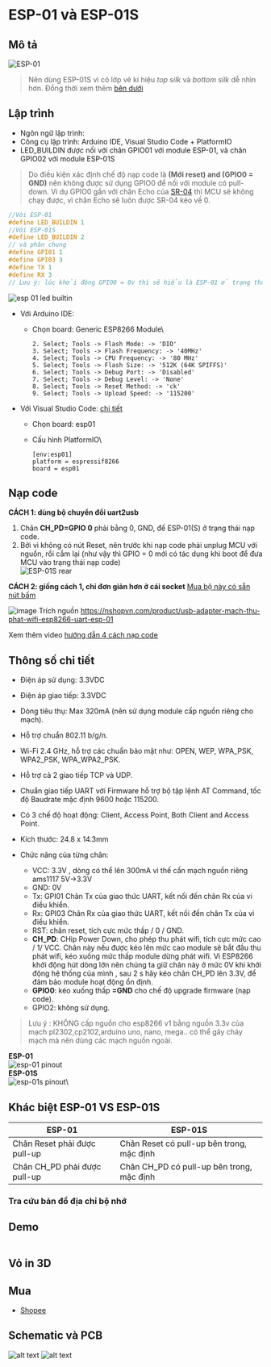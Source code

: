 # ESP-01 và ESP-01S

## Mô tả

![ESP-01](../assets/esp-01_top.png)

> Nên dùng ESP-01S vì có lớp vẽ kí hiệu *top silk* và *bottom silk* dễ nhìn hơn. Đồng thời xem thêm [bên dưới](#khác-biệt-esp-01-vs-esp-01s)

## Lập trình

- Ngôn ngữ lập trình:
- Công cụ lập trình: Arduino IDE, Visual Studio Code + PlatformIO
- LED_BUILDIN  được nối với chân GPIO01 với module ESP-01, và chân GPIO02 với module ESP-01S
> Do điều kiện xác định chế độ nạp code là  **(Mới reset) and (GPIO0 = GND)** nên không được sử dụng GPIO0 để nối với module có pull-down. Ví dụ GPIO0 gắn với chân Echo của [SR-04](https://neittien0110.github.io/linhkiendientu/#%C4%91o-kho%E1%BA%A3ng-c%C3%A1ch) thì MCU sẽ không chạy được, vì chân Echo sẽ luôn được SR-04 kéo về 0.
  
  ```C
  //Với ESP-01
  #define LED_BUILDIN 1
  //Với ESP-01S
  #define LED_BUILDIN 2
  // và phân chung
  #define GPI01 1
  #define GPI03 3
  #define TX 1
  #define RX 3
  // Lưu ý: lúc khởi động GPIO0 = 0v thì sẽ hiểu là ESP-01 ở trạng thái nạp code. Vì vậy khi sử dụng chân GPIO0 như là chân INPUT thì phải chú ý trạng thái khởi động. Ví dụ BUG đã từng gặp phải là khi kết nối Siêu ấm SR04 với ESP01 với chân SR04.ECHO nối với ESP-01.GPIO0 thì ESP-01 không chạy do đặc tính của SR04 là luôn kéo chân ECHO = 0v khi không phát hiện có phản xạ.
  ```

![esp 01 led builtin](../assets/esp-01_led.png)

- Với Arduino IDE:
  - Chọn board: Generic ESP8266 Module\

    ```text
    2. Select; Tools -> Flash Mode: -> 'DIO'
    3. Select; Tools -> Flash Frequency: -> '40MHz'
    4. Select; Tools -> CPU Frequency: -> '80 MHz'
    5. Select; Tools -> Flash Size: -> '512K (64K SPIFFS)'
    6. Select; Tools -> Debug Port: -> 'Disabled'
    7. Select; Tools -> Debug Level: -> 'None'
    8. Select; Tools -> Reset Method: -> 'ck'
    9. Select; Tools -> Upload Speed: -> '115200'  
    ```

- Với Visual Studio Code: [chi tiết](https://docs.platformio.org/en/latest/boards/espressif8266/esp01.html)
  - Chọn board: esp01
  - Cấu hình PlatformIO\

    ```env
    [env:esp01]
    platform = espressif8266
    board = esp01  
    ```

## Nạp code

**CÁCH 1: dùng bộ chuyển đổi uart2usb**
1. Chân **CH_PD=GPIO 0** phải bằng 0, GND, để ESP-01(S) ở trạng thái nạp code.
2. Bởi vì không có nút Reset, nên trước khi nạp code phải unplug MCU với nguồn, rồi cắm lại (như vậy thì GPIO = 0 mới có tác dụng khi boot để đưa MCU vào trạng thái nạp code)\
![ESP-01S rear](../assets/esp-01s-flashing.png)

**CÁCH 2: giống cách 1, chỉ đơn giản hơn ở cái socket**
[Mua bộ này có sẵn nút bấm](https://shopee.vn/M%C3%B4-%C4%90un-T%E1%BA%A3i-Xu%E1%BB%91ng-CH340C-ESP8266-ESP-01-ESP-01S-Chuy%C3%AAn-D%E1%BB%A5ng-i.869927552.22538518490)

![image](https://github.com/neittien0110/MCU/assets/8079397/6919beb2-d7a8-48da-a190-5c1dd5ec4dd8)
Trích nguồn <https://nshopvn.com/product/usb-adapter-mach-thu-phat-wifi-esp8266-uart-esp-01>

Xem thêm video [hướng dẫn 4 cách nạp code](https://www.youtube.com/watch?v=HqEAyOf7rqQ)


## Thông số chi tiết

- Điện áp sử dụng: 3.3VDC
- Điện áp giao tiếp: 3.3VDC
- Dòng tiêu thụ: Max 320mA (nên sử dụng module cấp nguồn riêng cho mạch).
- Hỗ trợ chuẩn 802.11 b/g/n.
- Wi-Fi 2.4 GHz, hỗ trợ các chuẩn bảo mật như: OPEN, WEP, WPA_PSK, WPA2_PSK, WPA_WPA2_PSK.
- Hỗ trợ cả 2 giao tiếp TCP và UDP.
- Chuẩn giao tiếp UART với Firmware hỗ trợ bộ tập lệnh AT Command, tốc độ Baudrate mặc định 9600 hoặc 115200.
- Có 3 chế độ hoạt động: Client, Access Point, Both Client and Access Point.
- Kích thước: 24.8 x 14.3mm

- Chức năng của từng chân:
  - VCC: 3.3V , dòng có thể lên 300mA vì thế cần mạch nguồn riêng  ams1117 5V->3.3V 
  - GND: 0V
  - Tx: GPI01 Chân Tx của giao thức UART, kết nối đến chân Rx của vi điều khiển.
  - Rx: GPI03 Chân Rx của giao thức UART, kết nối đến chân Tx của vi điều khiển.
  - RST:  chân reset, tích cực mức thấp / 0 / GND.
  - **CH_PD**: CHip Power Down, cho phép thu phát wifi, tích cực mức cao / 1/ VCC. Chân này nếu được kéo lên mức cao module sẽ bắt đầu thu phát wifi, kéo xuống mức thấp module dừng phát wifi. Vì ESP8266 khởi động hút dòng lớn nên chúng ta giữ chân này ở mức 0V khi khởi động hệ thống của mình , sau 2 s hãy kéo chân CH_PD lên 3.3V, để đảm bảo module hoạt động ổn định.
  - **GPIO0**: kéo xuống thấp **=GND** cho chế độ upgrade firmware (nạp code).
  - GPIO2: không sử dụng.

>Lưu ý : KHÔNG cấp nguồn cho esp8266 v1 bằng nguồn 3.3v của mạch pl2302,cp2102,arduino uno, nano, mega.. có thể gây cháy mạch mà nên dùng các mạch nguồn ngoài.

**ESP-01**\
![esp-01 pinout](../assets/esp-01_pinout.jpg)\
**ESP-01S**\
![esp-01s pinout](../assets/esp-01s_pinout.png)\

## Khác biệt ESP-01 VS ESP-01S

ESP-01 | ESP-01S
--|--
Chân Reset phải được pull-up|Chân Reset có pull-up bên trong, mặc định
Chân CH_PD phải được pull-up|Chân CH_PD có pull-up bên trong, mặc định


### Tra cứu bản đồ địa chỉ bộ nhớ

## Demo

```C
```

## Vỏ in 3D

## Mua

- [Shopee](https://shopee.vn/M%C3%B4-%C4%90un-Thu-Ph%C3%A1t-T%C3%ADn-Hi%E1%BB%87u-Kh%C3%B4ng-D%C3%A2y-ESP8266-ESP-01-ESP-01S-ESP-12E-ESP-12F-ESP-32-ESP-32S-2.4G-Cho-Arduino-i.812409307.20522645636)

## Schematic và PCB

  ![alt text](../assets/esp-01s-easyedalib.png)
  ![alt text](../assets/esp-01s_footprint.png)
